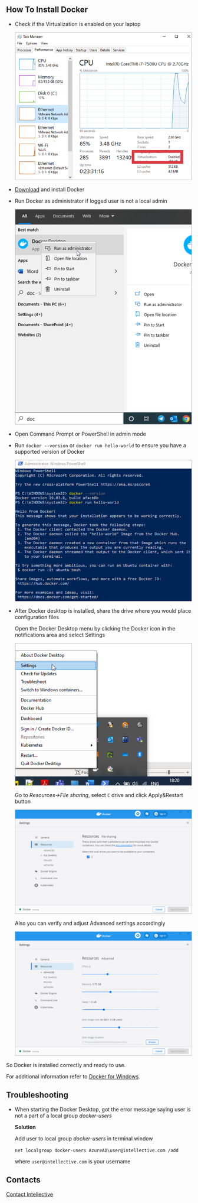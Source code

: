 ## How To Install Docker

- Check if the Virtualization is enabled on your laptop 

	![virtualization-enabled](how-to-install-docker-1.png) 

- [Download](https://hub.docker.com/editions/community/docker-ce-desktop-windows/) and install Docker 
- Run Docker as administrator if logged user is not a local admin 
	
	![run-docker-as-admin](how-to-install-docker-2.png) 

- Open Command Prompt or PowerShell in admin mode 
- Run `docker --version` or `docker run hello-world` to ensure you have a supported version of Docker 
	
	![cmd-docker-helloworld](how-to-install-docker-3.png) 

- After Docker desktop is installed, share the drive where you would place configuration files 
	
	Open the Docker Desktop menu by clicking the Docker icon in the notifications area and select Settings 
	
	![docker-settings-select](how-to-install-docker-4.png) 
	
	Go to *Resources->File sharing*, select `C` drive and click Apply&Restart button 
	
	![docker-settings](how-to-install-docker-5.png) 
	
	Also you can verify and adjust Advanced settings accordingly 
	
	![docker-settings-advanced](how-to-install-docker-6.png) 
	
So Docker is installed correctly and ready to use.

For additional information refer to [Docker for Windows](https://docs.docker.com/docker-for-windows/). 
	
## Troubleshooting 

- When starting the Docker Desktop, got the error message saying user is not a part of a local group *docker-users* 
	
	**Solution** 
	
	Add user to local group *docker-users* in terminal window  

	`net localgroup docker-users AzureAD\user@intellective.com /add` 
	
	where `user@intellective.com` is your username 

## Contacts

[Contact Intellective](https://www.intellective.com/contact-us/)
